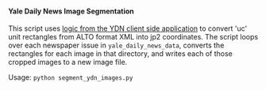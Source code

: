 #### Yale Daily News Image Segmentation

This script uses [logic from the YDN client side application](http://digital.library.yale.edu/ui/cdm/default/collection/default/viewers/imageViewer/js/imageViewer.js?version=1423204221) to convert 'uc' unit rectangles from ALTO format XML into jp2 coordinates. The script loops over each newspaper issue in `yale_daily_news_data`, converts the rectangles for each image in that directory, and writes each of those cropped images to a new image file.

Usage: `python segment_ydn_images.py`

